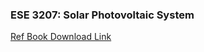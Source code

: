 ### ESE 3207: Solar Photovoltaic System

<a href="https://library.lol/main/11F5517FBD8E5DF9B4E24E2A6E1365F7"> Ref Book Download Link </a>
